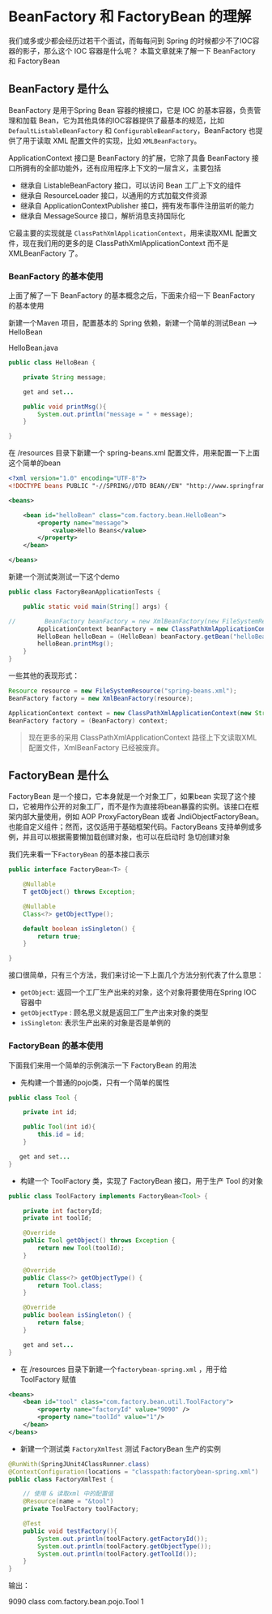 # BeanFactory 和 FactoryBean 的理解

我们或多或少都会经历过若干个面试，而每每问到 Spring 的时候都少不了IOC容器的影子，那么这个 IOC 容器是什么呢？ 本篇文章就来了解一下 BeanFactory 和 FactoryBean

## BeanFactory 是什么

BeanFactory 是用于Spring Bean 容器的根接口，它是 IOC 的基本容器，负责管理和加载 Bean，它为其他具体的IOC容器提供了最基本的规范，比如 `DefaultListableBeanFactory` 和 `ConfigurableBeanFactory`，BeanFactory 也提供了用于读取 XML 配置文件的实现，比如 `XMLBeanFactory`。

ApplicationContext 接口是 BeanFactory 的扩展，它除了具备 BeanFactory 接口所拥有的全部功能外，还有应用程序上下文的一层含义，主要包括

* 继承自 ListableBeanFactory 接口，可以访问 Bean 工厂上下文的组件
* 继承自 ResourceLoader 接口，以通用的方式加载文件资源
* 继承自 ApplicationContextPublisher 接口，拥有发布事件注册监听的能力
* 继承自 MessageSource 接口，解析消息支持国际化

它最主要的实现就是 `ClassPathXmlApplicationContext`，用来读取XML 配置文件，现在我们用的更多的是 ClassPathXmlApplicationContext 而不是 XMLBeanFactory 了。

### BeanFactory 的基本使用

上面了解了一下 BeanFactory 的基本概念之后，下面来介绍一下 BeanFactory 的基本使用

新建一个Maven 项目，配置基本的 Spring 依赖，新建一个简单的测试Bean —> HelloBean

HelloBean.java

```java
public class HelloBean {

    private String message;

    get and set...

    public void printMsg(){
        System.out.println("message = " + message);
    }

}
```

在 /resources 目录下新建一个 spring-beans.xml 配置文件，用来配置一下上面这个简单的bean

```xml
<?xml version="1.0" encoding="UTF-8"?>
<!DOCTYPE beans PUBLIC "-//SPRING//DTD BEAN//EN" "http://www.springframework.org/dtd/spring-beans.dtd" >

<beans>

    <bean id="helloBean" class="com.factory.bean.HelloBean">
        <property name="message">
            <value>Hello Beans</value>
        </property>
    </bean>

</beans>
```

新建一个测试类测试一下这个demo

```java
public class FactoryBeanApplicationTests {

    public static void main(String[] args) {

//        BeanFactory beanFactory = new XmlBeanFactory(new FileSystemResource("/Users/mr.l/test/spring-beans.xml"));
        ApplicationContext beanFactory = new ClassPathXmlApplicationContext("spring-beans.xml");
        HelloBean helloBean = (HelloBean) beanFactory.getBean("helloBean");
        helloBean.printMsg();
    }
}
```

一些其他的表现形式：

```java
Resource resource = new FileSystemResource("spring-beans.xml");
BeanFactory factory = new XmlBeanFactory(resource);

ApplicationContext context = new ClassPathXmlApplicationContext(new String[] {"applicationContext.xml", "applicationContext-part2.xml"});
BeanFactory factory = (BeanFactory) context;
```

>现在更多的采用 ClassPathXmlApplicationContext 路径上下文读取XML配置文件，XmlBeanFactory 已经被废弃。

## FactoryBean 是什么

FactoryBean 是一个接口，它本身就是一个对象工厂，如果bean 实现了这个接口，它被用作公开的对象工厂，而不是作为直接将bean暴露的实例。该接口在框架内部大量使用，例如 AOP ProxyFactoryBean 或者 JndiObjectFactoryBean。 也能自定义组件；然而，这仅适用于基础框架代码。FactoryBeans 支持单例或多例，并且可以根据需要懒加载创建对象，也可以在启动时 急切创建对象

我们先来看一下`FactoryBean` 的基本接口表示

```java
public interface FactoryBean<T> {

	@Nullable
	T getObject() throws Exception;

	@Nullable
	Class<?> getObjectType();

	default boolean isSingleton() {
		return true;
	}

}
```

接口很简单，只有三个方法，我们来讨论一下上面几个方法分别代表了什么意思：

* `getObject`: 返回一个工厂生产出来的对象，这个对象将要使用在Spring IOC 容器中
* `getObjectType` : 顾名思义就是返回工厂生产出来对象的类型
* `isSingleton`: 表示生产出来的对象是否是单例的

### FactoryBean 的基本使用

下面我们来用一个简单的示例演示一下 FactoryBean 的用法

* 先构建一个普通的pojo类，只有一个简单的属性

```java
public class Tool {

    private int id;

    public Tool(int id){
        this.id = id;
    }

   get and set...
}
```

* 构建一个 ToolFactory 类，实现了 FactoryBean 接口，用于生产 Tool 的对象

```java
public class ToolFactory implements FactoryBean<Tool> {

    private int factoryId;
    private int toolId;

    @Override
    public Tool getObject() throws Exception {
        return new Tool(toolId);
    }

    @Override
    public Class<?> getObjectType() {
        return Tool.class;
    }

    @Override
    public boolean isSingleton() {
        return false;
    }

    get and set...
}
```

* 在 /resources 目录下新建一个`factorybean-spring.xml` ，用于给 ToolFactory 赋值

```xml
<beans>
    <bean id="tool" class="com.factory.bean.util.ToolFactory">
        <property name="factoryId" value="9090" />
        <property name="toolId" value="1"/>
    </bean>
</beans>
```

* 新建一个测试类 `FactoryXmlTest` 测试 FactoryBean 生产的实例

```java
@RunWith(SpringJUnit4ClassRunner.class)
@ContextConfiguration(locations = "classpath:factorybean-spring.xml")
public class FactoryXmlTest {

  	// 使用 & 读取xml 中的配置值
    @Resource(name = "&tool")
    private ToolFactory toolFactory;

    @Test
    public void testFactory(){
        System.out.println(toolFactory.getFactoryId());
        System.out.println(toolFactory.getObjectType());
        System.out.println(toolFactory.getToolId());
    }
}
```

输出： 

9090
class com.factory.bean.pojo.Tool
1